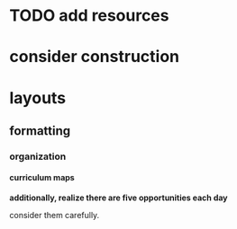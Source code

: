 # TODO add resources


# consider construction


# layouts


## formatting

### organization


#### curriculum maps

**additionally, realize there are five opportunities each day** 

consider them carefully. 
